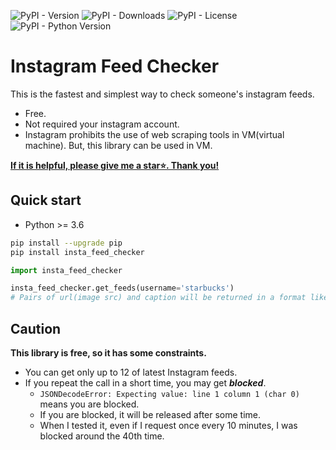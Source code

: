 ![PyPI - Version](https://img.shields.io/pypi/v/insta-feed-checker?color=red)
![PyPI - Downloads](https://img.shields.io/pypi/dm/insta-feed-checker?color=orange)
![PyPI - License](https://img.shields.io/pypi/l/insta-feed-checker?color=green)
![PyPI - Python Version](https://img.shields.io/pypi/pyversions/insta-feed-checker?color=blue)

# Instagram Feed Checker
This is the fastest and simplest way to check someone's instagram feeds.
- Free.
- Not required your instagram account.
- Instagram prohibits the use of web scraping tools in VM(virtual machine). But, this library can be used in VM.

**<ins>If it is helpful, please give me a star⭐️. Thank you!</ins>**

## Quick start
- Python >= 3.6
```bash
pip install --upgrade pip
pip install insta_feed_checker
```

```py
import insta_feed_checker

insta_feed_checker.get_feeds(username='starbucks')
# Pairs of url(image src) and caption will be returned in a format like [(str, str), (str, str), ...]
```

## Caution
**This library is free, so it has some constraints.**
- You can get only up to 12 of latest Instagram feeds.
- If you repeat the call in a short time, you may get ***blocked***.
  - `JSONDecodeError: Expecting value: line 1 column 1 (char 0)` means you are blocked.
  - If you are blocked, it will be released after some time.
  - When I tested it, even if I request once every 10 minutes, I was blocked around the 40th time.

